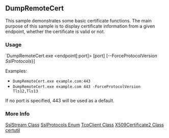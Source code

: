 ## DumpRemoteCert

This sample demonstrates some basic certificate functions.  The main purpose of this sample is to display certificate information from a given endpoint, whether the certificate is valid or not.

### Usage

`DumpRemoteCert.exe <endpoint[:port]> [port] [--ForceProtocolVersion *SslProtocols*}]

Examples:
- `DumpRemoteCert.exe example.com:443`
- `DumpRemoteCert.exe example.com 443 -ForceProtocolVersion Tls12,Tls13`

If no port is specified, 443 will be used as a default.

### More Info

[SslStream Class](https://learn.microsoft.com/en-us/dotnet/api/system.net.security.sslstream?view=net-8.0)
[SslProtocols Enum](https://learn.microsoft.com/en-us/dotnet/api/system.security.authentication.sslprotocols?view=net-8.0)
[TcpClient Class](https://docs.microsoft.com/en-us/dotnet/api/system.net.sockets.tcpclient?view=net-8.0)
[X509Certificate2 Class](https://docs.microsoft.com/en-us/dotnet/api/system.security.cryptography.x509certificates.x509certificate2?view=net-8.0)
[certutil](https://docs.microsoft.com/en-us/windows-server/administration/windows-commands/certutil)